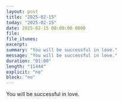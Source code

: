 ```yaml
---
layout: post
title: "2025-02-15"
today: "2025-02-15"
date: 2025-02-15 00:00:00 0000
file:
file_itunes:
excerpt:
summary: "You will be successful in love."
message: "You will be successful in love."
duration: "01:00"
length: "11444"
explicit: "no"
block: "no"
---
```

You will be successful in love.

